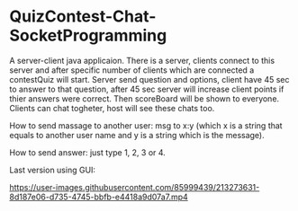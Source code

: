 # QuizContest-Chat-SocketProgramming
A server-client java applicaion.
There is a server, clients connect to this server and after specific number of clients which are connected a contestQuiz will start.
Server send question and options, client have 45 sec to answer to that question, after 45 sec server will increase client points if thier answers were correct.
Then scoreBoard will be shown to everyone.
Clients can chat togheter, host will see these chats too.

How to send massage to another user:
msg to x:y (which x is a string that equals to another user name and y is a string which is the message).

How to send answer:
just type 1, 2, 3 or 4.


Last version using GUI:


https://user-images.githubusercontent.com/85999439/213273631-8d187e06-d735-4745-bbfb-e4418a9d07a7.mp4

